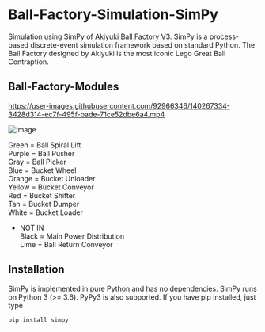 # Ball-Factory-Simulation-SimPy
Simulation using SimPy of [Akiyuki Ball Factory V3](https://www.youtube.com/watch?v=2kb4L5Y2CX4&t=218s). SimPy is a process-based discrete-event simulation framework based on standard Python. The Ball Factory designed by Akiyuki is the most iconic Lego Great Ball Contraption.

## Ball-Factory-Modules


https://user-images.githubusercontent.com/92966346/140267334-3428d314-ec7f-495f-bade-71ce52dbe6a4.mp4


![image](https://user-images.githubusercontent.com/92966346/140264282-7c9b8a48-b15c-4483-a7b0-b1c014dfcc69.png)

Green = Ball Spiral Lift   
Purple = Ball Pusher   
Gray = Ball Picker   
Blue = Bucket Wheel   
Orange = Bucket Unloader   
Yellow = Bucket Conveyor   
Red = Bucket Shifter   
Tan = Bucket Dumper   
White = Bucket Loader   
* NOT IN   
Black = Main Power Distribution   
Lime = Ball Return Conveyor



## Installation
SimPy is implemented in pure Python and has no dependencies. SimPy runs on Python 3 (>= 3.6). PyPy3 is also supported. If you have pip installed, just type
```
pip install simpy
```
